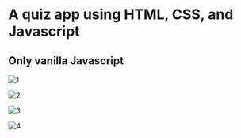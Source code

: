 # A quiz app using HTML, CSS, and Javascript 
## Only vanilla Javascript



![1](https://user-images.githubusercontent.com/47247825/95024838-55d3d200-068e-11eb-9793-5094c0613f3a.png) 



![2](https://user-images.githubusercontent.com/47247825/95024840-58362c00-068e-11eb-928d-786afcdfcb71.png)


![3](https://user-images.githubusercontent.com/47247825/95024841-59ffef80-068e-11eb-8bbd-40a860534538.png)


![4](https://user-images.githubusercontent.com/47247825/95024845-5bc9b300-068e-11eb-9051-387112fa06af.png)





